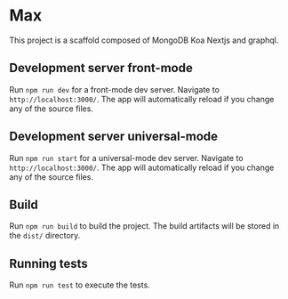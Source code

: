 # Max

This project is a scaffold composed of MongoDB Koa Nextjs and graphql.

## Development server front-mode

Run `npm run dev` for a front-mode dev server. Navigate to `http://localhost:3000/`. The app will automatically reload if you change any of the source files.

## Development server universal-mode

Run `npm run start` for a universal-mode dev server. Navigate to `http://localhost:3000/`. The app will automatically reload if you change any of the source files.

## Build

Run `npm run build` to build the project. The build artifacts will be stored in the `dist/` directory.

## Running tests

Run `npm run test` to execute the tests.
